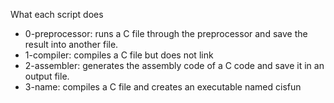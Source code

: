 What each script does

- 0-preprocessor: runs a C file through the preprocessor and save the result into another file.
- 1-compiler: compiles a C file but does not link
- 2-assembler: generates the assembly code of a C code and save it in an output file.
- 3-name: compiles a C file and creates an executable named cisfun
